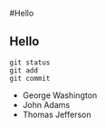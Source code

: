 #Hello

## Hello

```
git status
git add
git commit
```


- George Washington
- John Adams
- Thomas Jefferson

